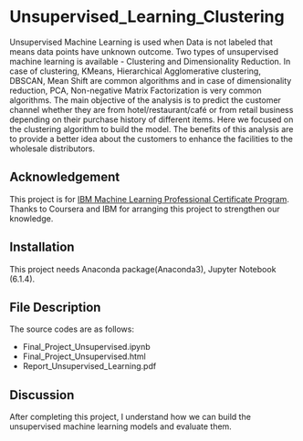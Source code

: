 # Unsupervised_Learning_Clustering

Unsupervised Machine Learning is used when Data is not labeled that means data points have unknown outcome. Two types of unsupervised machine learning is available - Clustering and Dimensionality Reduction. In case of clustering, KMeans, Hierarchical Agglomerative clustering, DBSCAN, Mean Shift are common algorithms and in case of dimensionality reduction, PCA, Non-negative Matrix Factorization is very common algorithms.
The main objective of the analysis is to predict the customer channel whether they are from hotel/restaurant/café or from retail business depending on their purchase history of different items. Here we focused on the clustering algorithm to build the model. The benefits of this analysis are to provide a better idea about the customers to enhance the facilities to the wholesale distributors.

## Acknowledgement
This project is for [IBM Machine Learning Professional Certificate Program](https://www.coursera.org/professional-certificates/ibm-machine-learning?).
Thanks to Coursera and IBM for arranging this project to strengthen our knowledge. 
## Installation
This project needs Anaconda package(Anaconda3), Jupyter Notebook (6.1.4).

## File Description
The source codes are as follows:
- Final_Project_Unsupervised.ipynb
- Final_Project_Unsupervised.html
- Report_Unsupervised_Learning.pdf

## Discussion
After completing this project, I understand how we can build the unsupervised machine learning models and evaluate them.
